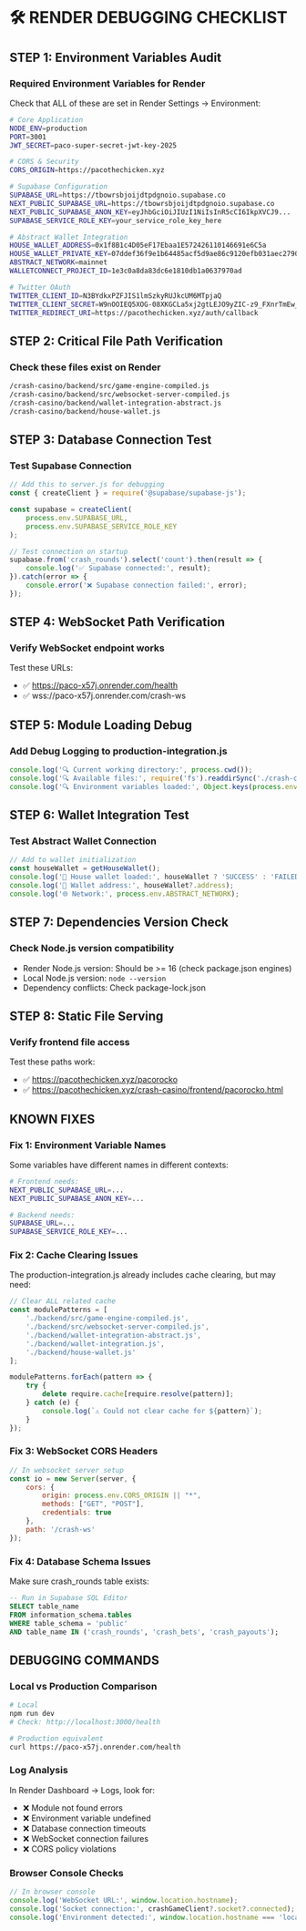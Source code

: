 # 🛠️ RENDER DEBUGGING CHECKLIST

## **STEP 1: Environment Variables Audit**

### **Required Environment Variables for Render**
Check that ALL of these are set in Render Settings → Environment:

```bash
# Core Application
NODE_ENV=production
PORT=3001
JWT_SECRET=paco-super-secret-jwt-key-2025

# CORS & Security
CORS_ORIGIN=https://pacothechicken.xyz

# Supabase Configuration
SUPABASE_URL=https://tbowrsbjoijdtpdgnoio.supabase.co
NEXT_PUBLIC_SUPABASE_URL=https://tbowrsbjoijdtpdgnoio.supabase.co
NEXT_PUBLIC_SUPABASE_ANON_KEY=eyJhbGciOiJIUzI1NiIsInR5cCI6IkpXVCJ9...
SUPABASE_SERVICE_ROLE_KEY=your_service_role_key_here

# Abstract Wallet Integration
HOUSE_WALLET_ADDRESS=0x1f8B1c4D05eF17Ebaa1E572426110146691e6C5a
HOUSE_WALLET_PRIVATE_KEY=07ddef36f9e1b64485acf5d9ae86c9120efb031aec27905869388a124205a4d5
ABSTRACT_NETWORK=mainnet
WALLETCONNECT_PROJECT_ID=1e3c0a8da83dc6e1810db1a0637970ad

# Twitter OAuth
TWITTER_CLIENT_ID=N3BYdkxPZFJIS1lmSzkyRUJkcUM6MTpjaQ
TWITTER_CLIENT_SECRET=W9nOOIEQ5XOG-08XKGCLa5xj2gtLEJO9yZIC-z9_FXnrTmEw_-
TWITTER_REDIRECT_URI=https://pacothechicken.xyz/auth/callback
```

## **STEP 2: Critical File Path Verification**

### **Check these files exist on Render**
```bash
/crash-casino/backend/src/game-engine-compiled.js
/crash-casino/backend/src/websocket-server-compiled.js
/crash-casino/backend/wallet-integration-abstract.js
/crash-casino/backend/house-wallet.js
```

## **STEP 3: Database Connection Test**

### **Test Supabase Connection**
```javascript
// Add this to server.js for debugging
const { createClient } = require('@supabase/supabase-js');

const supabase = createClient(
    process.env.SUPABASE_URL,
    process.env.SUPABASE_SERVICE_ROLE_KEY
);

// Test connection on startup
supabase.from('crash_rounds').select('count').then(result => {
    console.log('✅ Supabase connected:', result);
}).catch(error => {
    console.error('❌ Supabase connection failed:', error);
});
```

## **STEP 4: WebSocket Path Verification**

### **Verify WebSocket endpoint works**
Test these URLs:
- ✅ https://paco-x57j.onrender.com/health
- ✅ wss://paco-x57j.onrender.com/crash-ws

## **STEP 5: Module Loading Debug**

### **Add Debug Logging to production-integration.js**
```javascript
console.log('🔍 Current working directory:', process.cwd());
console.log('🔍 Available files:', require('fs').readdirSync('./crash-casino/backend/src/'));
console.log('🔍 Environment variables loaded:', Object.keys(process.env).filter(k => k.includes('SUPABASE')));
```

## **STEP 6: Wallet Integration Test**

### **Test Abstract Wallet Connection**
```javascript
// Add to wallet initialization
const houseWallet = getHouseWallet();
console.log('🏦 House wallet loaded:', houseWallet ? 'SUCCESS' : 'FAILED');
console.log('🏦 Wallet address:', houseWallet?.address);
console.log('🌐 Network:', process.env.ABSTRACT_NETWORK);
```

## **STEP 7: Dependencies Version Check**

### **Check Node.js version compatibility**
- Render Node.js version: Should be >= 16 (check package.json engines)
- Local Node.js version: `node --version`
- Dependency conflicts: Check package-lock.json

## **STEP 8: Static File Serving**

### **Verify frontend file access**
Test these paths work:
- ✅ https://pacothechicken.xyz/pacorocko
- ✅ https://pacothechicken.xyz/crash-casino/frontend/pacorocko.html

## **KNOWN FIXES**

### **Fix 1: Environment Variable Names**
Some variables have different names in different contexts:
```bash
# Frontend needs:
NEXT_PUBLIC_SUPABASE_URL=...
NEXT_PUBLIC_SUPABASE_ANON_KEY=...

# Backend needs:
SUPABASE_URL=...
SUPABASE_SERVICE_ROLE_KEY=...
```

### **Fix 2: Cache Clearing Issues**
The production-integration.js already includes cache clearing, but may need:
```javascript
// Clear ALL related cache
const modulePatterns = [
    './backend/src/game-engine-compiled.js',
    './backend/src/websocket-server-compiled.js',
    './backend/wallet-integration-abstract.js',
    './backend/wallet-integration.js',
    './backend/house-wallet.js'
];

modulePatterns.forEach(pattern => {
    try {
        delete require.cache[require.resolve(pattern)];
    } catch (e) {
        console.log(`⚠️ Could not clear cache for ${pattern}`);
    }
});
```

### **Fix 3: WebSocket CORS Headers**
```javascript
// In websocket server setup
const io = new Server(server, {
    cors: {
        origin: process.env.CORS_ORIGIN || "*",
        methods: ["GET", "POST"],
        credentials: true
    },
    path: '/crash-ws'
});
```

### **Fix 4: Database Schema Issues**
Make sure crash_rounds table exists:
```sql
-- Run in Supabase SQL Editor
SELECT table_name 
FROM information_schema.tables 
WHERE table_schema = 'public' 
AND table_name IN ('crash_rounds', 'crash_bets', 'crash_payouts');
```

## **DEBUGGING COMMANDS**

### **Local vs Production Comparison**
```bash
# Local
npm run dev
# Check: http://localhost:3000/health

# Production equivalent
curl https://paco-x57j.onrender.com/health
```

### **Log Analysis**
In Render Dashboard → Logs, look for:
- ❌ Module not found errors
- ❌ Environment variable undefined
- ❌ Database connection timeouts
- ❌ WebSocket connection failures
- ❌ CORS policy violations

### **Browser Console Checks**
```javascript
// In browser console
console.log('WebSocket URL:', window.location.hostname);
console.log('Socket connection:', crashGameClient?.socket?.connected);
console.log('Environment detected:', window.location.hostname === 'localhost' ? 'local' : 'production');
```
